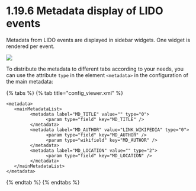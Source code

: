 # 1.19.6 Metadata display of LIDO events

Metadata from LIDO events are displayed in sidebar widgets. One widget is rendered per event.

![](../../../.gitbook/assets/conf\_1.19.6.png)

To distribute the metadata to different tabs according to your needs, you can use the attribute `type` in the element `<metadata>` in the configuration of the main metadata:

{% tabs %}
{% tab title="config_viewer.xml" %}
```markup
<metadata>
   <mainMetadataList>
         <metadata label="MD_TITLE" value="" type="0">
               <param type="field" key="MD_TITLE" />
         </metadata>
         <metadata label="MD_AUTHOR" value="LINK_WIKIPEDIA" type="0">
               <param type="field" key="MD_AUTHOR" />
               <param type="wikifield" key="MD_AUTHOR" />
         </metadata>
         <metadata label="MD_LOCATION" value="" type="2">
               <param type="field" key="MD_LOCATION" />
         </metadata>
   </mainMetadataList>
</metadata>
```
{% endtab %}
{% endtabs %}

